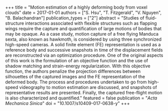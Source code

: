 +++
title = "Motion estimation of a highly deforming body from voxel clouds"
date = 2017-01-01
authors = ["S. Hsu", "T. Fitzgerald", "V. Nguyen", "B. Balachandran"]
publication_types = ["2"]
abstract = "Studies of fluid-structure interactions associated with flexible structures such as flapping wings require the capture and quantification of large motions of bodies that may be opaque. As a case study, motion capture of a free flying Manduca sexta, also known as hawkmoth, is considered by using three synchronized high-speed cameras. A solid finite element (FE) representation is used as a reference body and successive snapshots in time of the displacement fields are reconstructed via an optimization procedure. One of the original aspects of this work is the formulation of an objective function and the use of shadow matching and strain-energy regularization. With this objective function, the authors penalize the projection differences between silhouettes of the captured images and the FE representation of the deformed body. The process and procedures undertaken to go from high-speed videography to motion estimation are discussed, and snapshots of representative results are presented. Finally, the captured free-flight motion is also characterized and quantified."
featured = false
publication = "*Acta Mechanica Sinica*"
doi = "10.1007/s10409-017-0638-y"
+++

